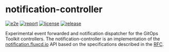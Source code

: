 # notification-controller

[![e2e](https://github.com/fluxcd/notification-controller/workflows/e2e/badge.svg)](https://github.com/fluxcd/notification-controller/actions)
[![report](https://goreportcard.com/badge/github.com/fluxcd/notification-controller)](https://goreportcard.com/report/github.com/fluxcd/notification-controller)
[![license](https://img.shields.io/github/license/fluxcd/notification-controller.svg)](https://github.com/fluxcd/notification-controller/blob/master/LICENSE)
[![release](https://img.shields.io/github/release/fluxcd/notification-controller/all.svg)](https://github.com/fluxcd/notification-controller/releases)

Experimental event forwarded and notification dispatcher for the GitOps Toolkit controllers.
The notification-controller is an implementation of the [notification.fluxcd.io](docs/spec/v1alpha1/README.md)
API based on the specifications described in the [RFC](docs/spec/README.md).
